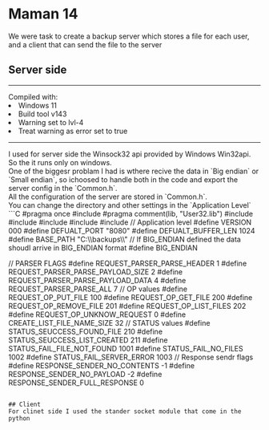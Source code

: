 # Maman 14
We were task to create a backup server which stores a file for each user, and a client that can send the file to the server
## Server side
<hr>
Compiled with:
<li>Windows 11</li>
<li>Build tool v143</li>
<li>Warning set to lvl-4</li>
<li>Treat warning as error set to true</li>
<hr>
I used for server side the Winsock32 api provided by Windows Win32api.<br>
So the it runs only on windows.<br>
One of the biggesr problam I had is wthere recive the data in `Big endian` or `Small endian`, so ichoosed to handle both in the code and export the server config in the `Common.h`.<br>
All the configuration of the server are stored in `Common.h`.<br>
You can change the directory and other settings in the `Application Level`
```C
#pragma once
#include <windows.h>
#pragma comment(lib, "User32.lib")
#include <string>
#include <algorithm>
#include <iostream>
#include <list>
#include <vector>
// Application level
#define VERSION 000
#define DEFUALT_PORT "8080"
#define DEFUALT_BUFFER_LEN 1024
#define BASE_PATH "C:\\backups\\"
// If BIG_ENDIAN defined the data shoudl arrive in BIG_ENDIAN format
#define BIG_ENDIAN

// PARSER FLAGS
#define REQUEST_PARSER_PARSE_HEADER 1
#define REQUEST_PARSER_PARSE_PAYLOAD_SIZE 2
#define REQUEST_PARSER_PARSE_PAYLOAD_DATA 4
#define REQUEST_PARSER_PARSE_ALL 7
// OP values
#define REQUEST_OP_PUT_FILE 100
#define REQUEST_OP_GET_FILE 200
#define REQUEST_OP_REMOVE_FILE 201
#define REQUEST_OP_LIST_FILES 202
#define REQUEST_OP_UNKNOW_REQUEST 0
#define CREATE_LIST_FILE_NAME_SIZE 32
// STATUS values
#define STATUS_SEUCCESS_FOUND_FILE 210
#define STATUS_SEUCCESS_LIST_CREATED 211
#define STATUS_FAIL_FILE_NOT_FOUND 1001
#define STATUS_FAIL_NO_FILES 1002
#define STATUS_FAIL_SERVER_ERROR 1003
// Response sendr flags
#define RESPONSE_SENDER_NO_CONTENTS -1
#define RESPONSE_SENDER_NO_PAYLOAD -2
#define RESPONSE_SENDER_FULL_RESPONSE 0
```

## Client
For clinet side I used the stander socket module that come in the python